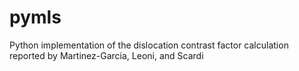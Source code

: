 # pymls
 Python implementation of the dislocation contrast factor calculation reported by Martinez-Garcia, Leoni, and Scardi
